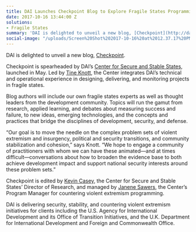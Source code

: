 ```yaml
---
title: DAI Launches Checkpoint Blog to Explore Fragile States Programming
date: 2017-10-16 13:44:00 Z
solutions:
- Fragile States
summary: 'DAI is delighted to unveil a new blog, [Checkpoint](http://dai-global-checkpoint.com/). '
social-image: "/uploads/Screen%20Shot%202017-10-16%20at%2012.37.17%20PM.png"
---
```


DAI is delighted to unveil a new blog, [Checkpoint](http://dai-global-checkpoint.com/). 

Checkpoint is spearheaded by DAI’s [Center for Secure and Stable States](https://www.dai.com/our-work/solutions/fragile-states), launched in May. Led by [Tine Knott](https://www.dai.com/who-we-are/our-team/tine-knott), the Center integrates DAI’s technical and operational experience in designing, delivering, and monitoring projects in fragile states.

Blog authors will include our own fragile states experts as well as thought leaders from the development community. Topics will run the gamut from research, applied learning, and debates about measuring success and failure, to new ideas, emerging technologies, and the concepts and practices that bridge the disciplines of development, security, and defense.

“Our goal is to move the needle on the complex problem sets of violent extremism and insurgency, political and security transitions, and community stabilization and cohesion,” says Knott. “We hope to engage a community of practitioners with whom we can have these animated—and at times difficult—conversations about how to broaden the evidence base to both achieve development impact and support national security interests around these problem sets.”

Checkpoint is edited by [Kevin Casey](http://dai-global-checkpoint.com/authors/kevin-casey/), the Center for Secure and Stable States’ Director of Research, and managed by [Janene Sawers](http://dai-global-checkpoint.com/authors/janene-sawers/), the Center’s Program Manager for countering violent extremism programming.

DAI is delivering security, stability, and countering violent extremism initiatives for clients including the U.S. Agency for International Development and its Office of Transition Initiatives, and the U.K. Department for International Development and Foreign and Commonwealth Office.